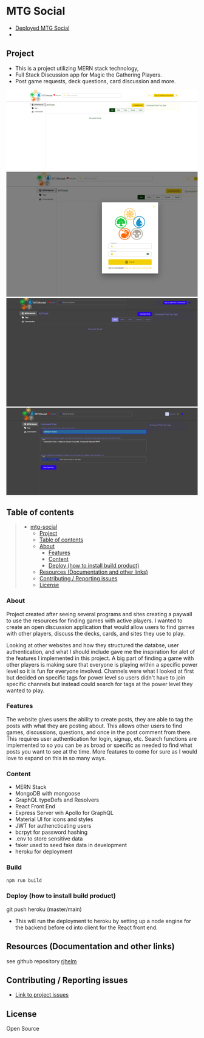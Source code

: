 # MTG Social
* [Deployed MTG Social](https://socialist-loonie-29332.herokuapp.com/)
* 
## Project

* This is a project utilizing MERN stack technology,
* Full Stack Discussion app for Magic the Gathering Players.
* Post game requests, deck questions, card discussion and more.

![Home](https://github.com/rjhelm/mtg-social/blob/main/assets/homepage.PNG?raw=true)
![Login](https://github.com/rjhelm/mtg-social/blob/main/assets/login.PNG?raw=true)
![Dark Mode](https://github.com/rjhelm/mtg-social/blob/main/assets/dark-mode.PNG?raw=true)
![Logged In](https://github.com/rjhelm/mtg-social/blob/main/assets/logged-in.PNG?raw=true)

## Table of contents

> * [mtg-social](#mtg-social)
>   * [Project](#project)
>   * [Table of contents](#table-of-contents)
>   * [About](#about)
>     * [Features](#features)
>     * [Content](#content)
>     * [Deploy (how to install build product)](#deploy-how-to-install-build-product)
>   * [Resources (Documentation and other links)](#resources-documentation-and-other-links)
>   * [Contributing / Reporting issues](#contributing--reporting-issues)
>   * [License](#license)

### About

Project created after seeing several programs and sites creating a paywall to use the resources for finding games with active players. I wanted to create an open discussion application that would allow users to find games with other players, discuss the decks, cards, and sites they use to play.

Looking at other websites and how they structured the databse, user authentication, and what I should include gave me the inspiration for alot of the features I implemented in this project. A big part of finding a game with other players is making sure that everyone is playing within a specific power level so it is fun for everyone involved. Channels were what I looked at first but decided on specific tags for power level so users didn't have to join specific channels but instead could search for tags at the power level they wanted to play. 

### Features

The website gives users the ability to create posts, they are able to tag the posts with what they are posting about. This allows other users to find games, discussions, questions, and once in the post comment from there. 
This requires user authentication for login, signup, etc. 
Search functions are implemented to so you can be as broad or specific as needed to find what posts you want to see at the time.
More features to come for sure as I would love to expand on this in so many ways. 

### Content

* MERN Stack
* MongoDB with mongoose
* GraphQL typeDefs and Resolvers
* React Front End
* Express Server wih Apollo for GraphQL
* Material UI for icons and styles
* JWT for authencticating users
* bcrpyt for password hashing
* .env to store sensitive data
* faker used to seed fake data in development
* heroku for deployment

### Build

    npm run build

### Deploy (how to install build product)

git push heroku (master/main)

* This will run the deployment to heroku by setting up a node engine for the backend before cd into client for the React front end.

## Resources (Documentation and other links)

see github repository [rjhelm](https://github.com/rjhelm/mtg-social)

## Contributing / Reporting issues

* [Link to project issues](https://github.com/rjhelm/mtg-social/issues)

## License

Open Source
